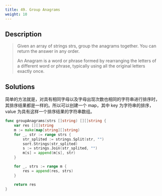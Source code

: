 ```yaml
---
title: 49. Group Anagrams
weight: 10
---
```


## Description

> Given an array of strings strs, group the anagrams together. You can return the answer in any order.
> 
> An Anagram is a word or phrase formed by rearranging the letters of a different word or phrase, typically using all the original letters exactly once.

## Solutions

简单的方法就是，对具有相同字母以及字母出现次数也相同的字符串进行排序时，其排序结果都是一样的。所以可以创建一个 map，其中 key 为字符串的排序，value 为具有这样一个排序结果的字符串数组。
```go
func groupAnagrams(strs []string) [][]string {
	var res [][]string
	m := make(map[string][]string)
	for _, str := range strs {
		str_splited := strings.Split(str, "")
		sort.Strings(str_splited)
		s := strings.Join(str_splited, "")
		m[s] = append(m[s], str)
	}

	for _, strs := range m {
		res = append(res, strs)
	}

	return res
}
```
